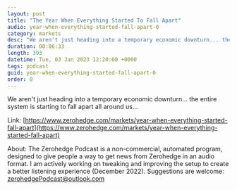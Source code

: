 ```yaml
---
layout: post
title: "The Year When Everything Started To Fall Apart"
audio: year-when-everything-started-fall-apart-0
category: markets
desc: "We aren't just heading into a temporary economic downturn... the entire system is starting to fall apart all around us..."
duration: 00:06:33
length: 393
datetime: Tue, 03 Jan 2023 12:20:00 +0000
tags: podcast
guid: year-when-everything-started-fall-apart-0
order: 0
---
```

We aren't just heading into a temporary economic downturn... the entire system is starting to fall apart all around us...

Link: [https://www.zerohedge.com/markets/year-when-everything-started-fall-apart](https://www.zerohedge.com/markets/year-when-everything-started-fall-apart)

About: The Zerohedge Podcast is a non-commercial, automated program, designed to give people a way to get news from Zerohedge in an audio format.  I am actively working on tweaking and improving the setup to create a better listening experience (December 2022).  Suggestions are welcome: [zerohedgePodcast@outlook.com](mailto:zerohedgePodcast@outlook.com)